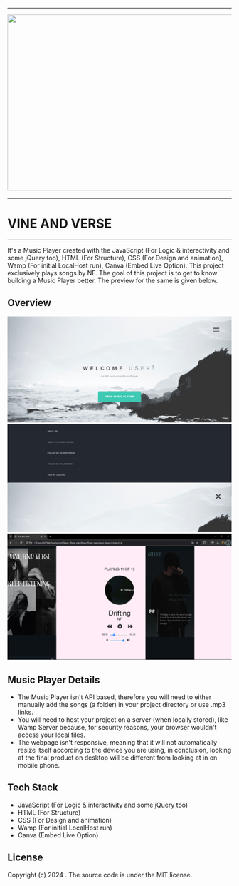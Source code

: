 ----
<div align="center">
<img width="1000px" height="395px" src="readme resource/preview.gif"/>
</div>

<!--The title for my project.--> 

----
<p>
  <h1 align="left">
    <b>
  VINE AND VERSE
    </b>
  </h1>
</p>

----
It's a Music Player created with the JavaScript (For Logic & interactivity and some jQuery too), HTML (For Structure), CSS (For Design and animation), Wamp (For initial LocalHost run), Canva (Embed Live Option). This project exclusively plays songs by NF.
The goal of this project is to get to know building a Music Player better. The preview for the same is given below.

## Overview

![scr1](https://github.com/himeshez/VINE-AND-VERSE/blob/a3b286eec0ed4773db6d9ce3511cc461832c308e/Gallery/main%20menu.png)
<br>
![scr2](https://github.com/himeshez/VINE-AND-VERSE/blob/a3b286eec0ed4773db6d9ce3511cc461832c308e/Gallery/menu.png)
<br>
![scr3](https://github.com/himeshez/VINE-AND-VERSE/blob/a3b286eec0ed4773db6d9ce3511cc461832c308e/Gallery/Main.png)

## Music Player Details 
- The Music Player isn't API based, therefore you will need to either manually add the songs (a folder) in your project directory or use .mp3 links.
- You will need to host your project on a server (when locally stored), like Wamp Server because, for security reasons, your browser wouldn't access your local files.
- The webpage isn't responsive, meaning that it will not automatically resize itself according to the device you are using, in conclusion, looking at the final product on desktop will be different from looking at in on mobile phone.

## Tech Stack 
- JavaScript (For Logic & interactivity and some jQuery too)
- HTML (For Structure)
- CSS (For Design and animation)
- Wamp (For initial LocalHost run)
- Canva (Embed Live Option)
  
## License

Copyright (c) 2024 . The source code is under the MIT license.




